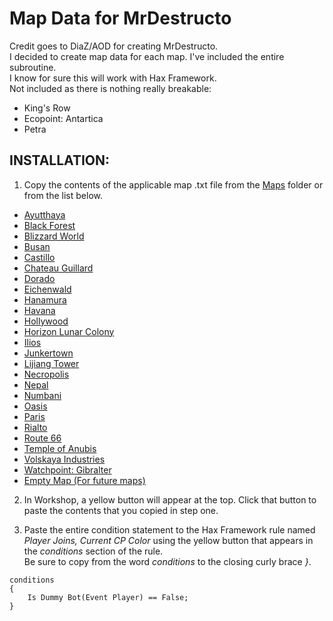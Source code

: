 # Map Data for MrDestructo
Credit goes to DiaZ/AOD for creating MrDestructo.  
I decided to create map data for each map. I've included the entire subroutine.  
I know for sure this will work with Hax Framework.  
Not included as there is nothing really breakable:  
- King's Row
- Ecopoint: Antartica
- Petra

## INSTALLATION:
1. Copy the contents of the applicable map .txt file from the [Maps](/Maps/) folder or from the list below.
- [Ayutthaya](/Maps/Ayutthaya.txt)
- [Black Forest](/Maps/BlackForest.txt)
- [Blizzard World](/Maps/BlizzardWorld.txt)
- [Busan](/Maps/Busan.txt)
- [Castillo](/Maps/Castillo.txt)
- [Chateau Guillard](/Maps/ChateauGuillard.txt)
- [Dorado](/Maps/Dorado.txt)
- [Eichenwald](/Maps/Eichenwald.txt)
- [Hanamura](/Maps/Hanamura.txt)
- [Havana](/Maps/Havana.txt)
- [Hollywood](/Maps/Hollywood.txt)
- [Horizon Lunar Colony](/Maps/HorizonLunarColony.txt)
- [Ilios](/Maps/Ilios.txt)
- [Junkertown](/Maps/Junkertown.txt)
- [Lijiang Tower](/Maps/LijiangTower.txt)
- [Necropolis](/Maps/Necropolis.txt)
- [Nepal](/Maps/Nepal.txt)
- [Numbani](/Maps/Numbani.txt)
- [Oasis](/Maps/Oasis.txt)
- [Paris](/Maps/Paris.txt)
- [Rialto](/Maps/Rialto.txt)
- [Route 66](/Maps/Route66.txt)
- [Temple of Anubis](/Maps/TempleOfAnubis.txt)
- [Volskaya Industries](/Maps/VolskayaIndustries.txt)
- [Watchpoint: Gibralter](/Maps/WatchpointGibralter.txt)
- [Empty Map (For future maps)](/Maps/EmptyMap.txt)

2. In Workshop, a yellow button will appear at the top. Click that button to paste the contents that you copied in step one.  

3. Paste the entire condition statement to the Hax Framework rule named *Player Joins, Current CP Color* using the yellow button that appears in the *conditions* section of the rule.  
Be sure to copy from the word *conditions* to the closing curly brace *}*.
```
conditions
{
    Is Dummy Bot(Event Player) == False;
}
```
